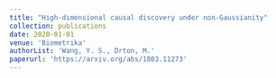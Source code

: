 ```yaml
---
title: "High-dimensional causal discovery under non-Gaussianity"
collection: publications
date: 2020-01-01
venue: 'Biometrika'
authorList: 'Wang, Y. S., Drton, M.'
paperurl: 'https://arxiv.org/abs/1803.11273'
---
```

